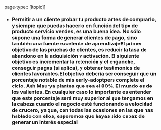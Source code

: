 page-type:: [[topic]]
- ### Permitir a un cliente probar tu producto antes de comprarlo, y siempre que puedas hacerlo en función del tipo de producto servicio vendes, es una buena idea. No sólo supone una forma de generar clientes de pago, sino también una fuente excelente de aprendizajeEl primer objetivo de las pruebas de clientes, es reducir la tasa de abandono en la adquisición y activación. El siguiente objetivo es incrementar la retención y el enganche, conseguir pagos (si aplica), y obtener testimonios de clientes favorables.El objetivo debería ser conseguir que un porcentaje notable de mis early-adoptpers complete el ciclo. Ash Maurya plantea que sea el 80%. El mundo es de los valientes. En cualquier caso lo importante es entender que este porcentaje será muy superior al que tengamos en la cabeza cuando el negocio esté funcionando a velocidad de crucero, ya que, con todas las ocasiones en las que has hablado con ellos, esperemos que hayas sido capaz de generar un interés especial



